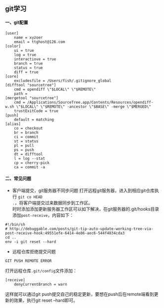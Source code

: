 ## git学习
#### 一、git配置
```linux
[user]
    name = xyzoer
    email = ttghost@126.com
[color]
    ui = true
    log = true
    interactiove = true
    branch = true
    status = true
    diff = true
[core]
    excludesfile = /Users/fish/.gitignore_global
[difftool "sourcetree"]
    cmd = opendiff \"$LOCAL\" \"$REMOTE\"
    path =
[mergetool "sourcetree"]
    cmd = /Applications/SourceTree.app/Contents/Resources/opendiff-w.sh \"$LOCAL\" \"$REMOTE\" -ancestor \"$BASE\" -merge \"$MERGED\"
    trustExitCode = true
[push]
    default = matching
[alias]
    co = checkout
    br = branch
    ci = commit
    st = status
    pl = pull
    ps = push
    dt = difftool
    l = log --stat
    cp = cherry-pick
    ca = commit -a
```
#### 二、常见问题
- 客户端提交，git服务器不同步问题
打开远程git服务器，进入到相应git仓库执行 <code>git co HEAD .</code>，将客户端提交过来数据同步到工作区。    
时时添加添加更新服务器工作区可以如下解决，在git服务器的.git/hooks目录添加<code>post-receive</code>，内容如下：
```linux
#!/bin/sh
# http://debuggable.com/posts/git-tip-auto-update-working-tree-via-post-receive-hook:49551efe-6414-4e86-aec6-544f4834cda3
cd ..
env -i git reset --hard
```
- 远程仓库拒绝提交问题
```linux 
GIT PUSH REMOTE ERROR
```
打开远程仓库<code>.git/config</code>文件添加：
```linux
[receive]
	denyCurrentBranch = warn
```
这样就可以通过git push提交自己的稳定更新，要想在push后在remote端看到更新的效果，执行git reset –hard即可。

